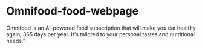 # Omnifood-food-webpage
Omnifood is an AI-powered food subscription that will make you eat healthy again, 365 days per year. It's tailored to your personal tastes and nutritional needs."
